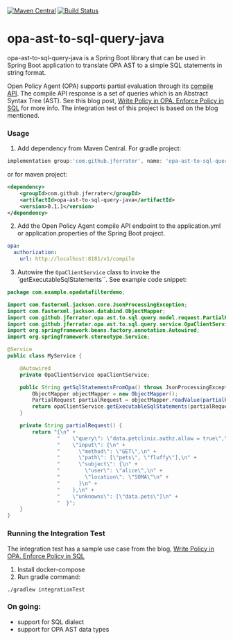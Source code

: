 [![Maven Central](https://maven-badges.herokuapp.com/maven-central/com.github.jferrater/opa-ast-to-sql-query-java/badge.svg)](https://search.maven.org/artifact/com.github.jferrater/opa-ast-to-sql-query-java/0.1.1/jar)
[![Build Status](https://travis-ci.com/jferrater/opa-ast-to-sql-query-java.svg?branch=master)](https://travis-ci.com/jferrater/opa-ast-to-sql-query-java)

# opa-ast-to-sql-query-java
opa-ast-to-sql-query-java is a Spring Boot library that can be used in Spring Boot application to translate OPA AST to a simple SQL statements in string format.

Open Policy Agent (OPA) supports partial evaluation through its [compile API](https://www.openpolicyagent.org/docs/latest/rest-api/#compile-api).
The compile API response is a set of queries which is an Abstract Syntax Tree (AST).
See this blog post, [Write Policy in OPA. Enforce Policy in SQL](https://blog.openpolicyagent.org/write-policy-in-opa-enforce-policy-in-sql-d9d24db93bf4)
for more info. The integration test of this project is based on the blog mentioned.

### Usage
1. Add dependency from Maven Central. For gradle project:
```groovy
implementation group:'com.github.jferrater', name: 'opa-ast-to-sql-query-java', version: '0.1.1'
````  
or for maven project:
````xml
<dependency>
    <groupId>com.github.jferrater</groupId>
    <artifactId>opa-ast-to-sql-query-java</artifactId>
    <version>0.1.1</version>
</dependency>
````
2. Add the Open Policy Agent compile API endpoint to the application.yml or application.properties of the Spring Boot project.
````yaml
opa:
  authorization:
    url: http://localhost:8181/v1/compile
````
3. Autowire the ``OpaClientService`` class to invoke the `getExecutableSqlStatements``. See example code snippet:

```java
package com.example.opadatafilterdemo;

import com.fasterxml.jackson.core.JsonProcessingException;
import com.fasterxml.jackson.databind.ObjectMapper;
import com.github.jferrater.opa.ast.to.sql.query.model.request.PartialRequest;
import com.github.jferrater.opa.ast.to.sql.query.service.OpaClientService;
import org.springframework.beans.factory.annotation.Autowired;
import org.springframework.stereotype.Service;

@Service
public class MyService {

    @Autowired
    private OpaClientService opaClientService;

    public String getSqlStatementsFromOpa() throws JsonProcessingException {
        ObjectMapper objectMapper = new ObjectMapper();
        PartialRequest partialRequest = objectMapper.readValue(partialRequest(), PartialRequest.class);
        return opaClientService.getExecutableSqlStatements(partialRequest);
    }

    private String partialRequest() {
        return "{\n" +
                "    \"query\": \"data.petclinic.authz.allow = true\",\n" +
                "    \"input\": {\n" +
                "      \"method\": \"GET\",\n" +
                "      \"path\": [\"pets\", \"fluffy\"],\n" +
                "      \"subject\": {\n" +
                "        \"user\": \"alice\",\n" +
                "        \"location\": \"SOMA\"\n" +
                "      }\n" +
                "    },\n" +
                "    \"unknowns\": [\"data.pets\"]\n" +
                "  }";
    }
}
```

### Running the Integration Test
The integration test has a sample use case from the blog, [Write Policy in OPA. Enforce Policy in SQL](https://blog.openpolicyagent.org/write-policy-in-opa-enforce-policy-in-sql-d9d24db93bf4)
1. Install docker-compose
2. Run gradle command:
```console
./gradlew integrationTest
```

### On going:
- support for SQL dialect
- support for OPA AST data types
